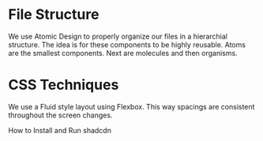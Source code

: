 <!-- @TODO add descriptive readme -->

# File Structure

We use Atomic Design to properly organize our files in a hierarchial structure.
The idea is for these components to be highly reusable.
Atoms are the smallest components. Next are molecules and then organisms.

# CSS Techniques

We use a Fluid style layout using Flexbox. This way spacings are consistent
throughout the screen changes.

How to Install and Run
shadcdn
